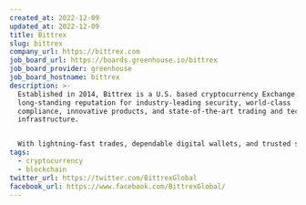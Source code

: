 ```yaml
---
created_at: 2022-12-09
updated_at: 2022-12-09
title: Bittrex
slug: bittrex
company_url: https://bittrex.com
job_board_url: https://boards.greenhouse.io/bittrex
job_board_provider: greenhouse
job_board_hostname: bittrex
description: >-
  Established in 2014, Bittrex is a U.S. based cryptocurrency Exchange with a
  long-standing reputation for industry-leading security, world-class
  compliance, innovative products, and state-of-the-art trading and technology
  infrastructure. 


  With lightning-fast trades, dependable digital wallets, and trusted security, our goal is to operate a world class cryptocurrency exchange with a focus on security and trust. 
tags:
  - cryptocurrency
  - blockchain
twitter_url: https://twitter.com/BittrexGlobal
facebook_url: https://www.facebook.com/BittrexGlobal/
---
```


